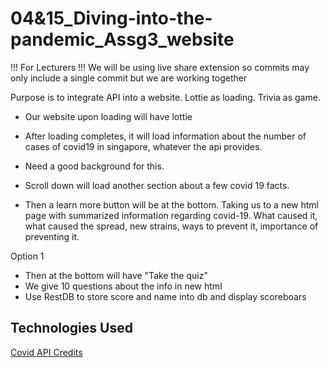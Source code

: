 # 04&15_Diving-into-the-pandemic_Assg3_website

!!! For Lecturers !!!
We will be using live share extension so commits may only include a single commit
but we are working together

Purpose is to integrate API into a website. Lottie as loading. Trivia as game.

- Our website upon loading will have lottie

- After loading completes, it will load information about
the number of cases of covid19 in singapore, whatever
the api provides.
- Need a good background for this.
- Scroll down will load another section about a few covid 19
facts.
- Then a learn more button will be at the bottom. Taking
us to a new html page with summarized information regarding
covid-19. What caused it, what caused the spread, new strains,
ways to prevent it, importance of preventing it.

Option 1
- Then at the bottom will have "Take the quiz"
- We give 10 questions about the info in new html
- Use RestDB to store score and name into db and display scoreboars

## Technologies Used
[Covid API Credits](https://disease.sh)